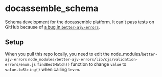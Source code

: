 # docassemble_schema
Schema development for the docassemble platform. It can't pass tests on GitHub because of [a bug in `better-ajv-errors`](https://github.com/atlassian/better-ajv-errors/issues/180).

## Setup

When you pull this repo locally, you need to edit the node_modules/`better-ajv-errors` `node_modules/better-ajv-errors/lib/cjs/validation-errors/enum.js` `findBestMatch()` function to change `value` to `value.toString()` when calling `leven`.
